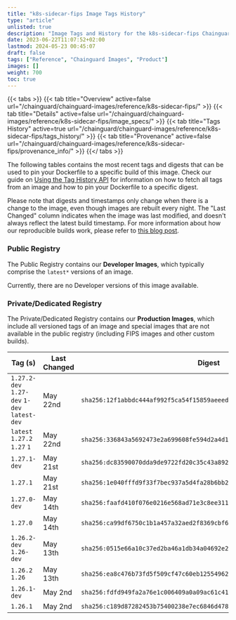 ```yaml
---
title: "k8s-sidecar-fips Image Tags History"
type: "article"
unlisted: true
description: "Image Tags and History for the k8s-sidecar-fips Chainguard Image"
date: 2023-06-22T11:07:52+02:00
lastmod: 2024-05-23 00:45:07
draft: false
tags: ["Reference", "Chainguard Images", "Product"]
images: []
weight: 700
toc: true
---
```


{{< tabs >}}
{{< tab title="Overview" active=false url="/chainguard/chainguard-images/reference/k8s-sidecar-fips/" >}}
{{< tab title="Details" active=false url="/chainguard/chainguard-images/reference/k8s-sidecar-fips/image_specs/" >}}
{{< tab title="Tags History" active=true url="/chainguard/chainguard-images/reference/k8s-sidecar-fips/tags_history/" >}}
{{< tab title="Provenance" active=false url="/chainguard/chainguard-images/reference/k8s-sidecar-fips/provenance_info/" >}}
{{</ tabs >}}

The following tables contains the most recent tags and digests that can be used to pin your Dockerfile to a specific build of this image. Check our guide on [Using the Tag History API](/chainguard/chainguard-images/using-the-tag-history-api/) for information on how to fetch all tags from an image and how to pin your Dockerfile to a specific digest.

Please note that digests and timestamps only change when there is a change to the image, even though images are rebuilt every night. The "Last Changed" column indicates when the image was last modified, and doesn't always reflect the latest build timestamp. For more information about how our reproducible builds work, please refer to [this blog post](https://www.chainguard.dev/unchained/reproducing-chainguards-reproducible-image-builds).

### Public Registry
The Public Registry contains our **Developer Images**, which typically comprise the `latest*` versions of an image.

Currently, there are no Developer versions of this image available.

### Private/Dedicated Registry
The Private/Dedicated Registry contains our **Production Images**, which include all versioned tags of an image and special images that are not available in the public registry (including FIPS images and other custom builds).

| Tag (s)                                       | Last Changed | Digest                                                                    |
|-----------------------------------------------|--------------|---------------------------------------------------------------------------|
|  `1.27.2-dev` `1.27-dev` `1-dev` `latest-dev` | May 22nd     | `sha256:12f1abbdc444af992f5ca54f15859aeeedd2586ed0f9a2fee8bf941e13e6d8cc` |
|  `latest` `1.27.2` `1.27` `1`                 | May 22nd     | `sha256:336843a5692473e2a699608fe594d2a4d1a8526f6242e2b27d2bd7429afcb87d` |
|  `1.27.1-dev`                                 | May 21st     | `sha256:dc83590070dda9de9722fd20c35c43a892429f5fcea1582ac4ae52b3f2f24c4c` |
|  `1.27.1`                                     | May 21st     | `sha256:1e040fffd9f33f7bec937a5d4fa28b6bb2aa44f0a196db5653d375c112db7954` |
|  `1.27.0-dev`                                 | May 14th     | `sha256:faafd410f076e0216e568ad71e3c8ee31121359ea3b4aca563ecf3eb096e5e8a` |
|  `1.27.0`                                     | May 14th     | `sha256:ca99df6750c1b1a457a32aed2f8369cbf63a0852bb695589444962aa25f541f3` |
|  `1.26.2-dev` `1.26-dev`                      | May 13th     | `sha256:0515e66a10c37ed2ba46a1db34a04692e28c85dfc867a2e7488a1fe1d8b863d5` |
|  `1.26.2` `1.26`                              | May 13th     | `sha256:ea8c476b73fd5f509cf47c60eb1255496247661668d7174bc723b673a2003952` |
|  `1.26.1-dev`                                 | May 2nd      | `sha256:fdfd949fa2a76e1c006409a0a09ac61c410b0769563ea6ca4583877f6f093199` |
|  `1.26.1`                                     | May 2nd      | `sha256:c189d87282453b75400238e7ec6846d478e407f4da723eb9581da2d06c87a38a` |

